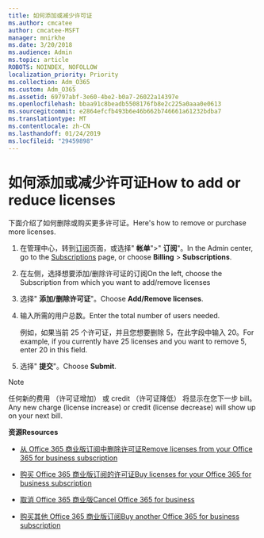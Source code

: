 ```yaml
---
title: 如何添加或减少许可证
ms.author: cmcatee
author: cmcatee-MSFT
manager: mnirkhe
ms.date: 3/20/2018
ms.audience: Admin
ms.topic: article
ROBOTS: NOINDEX, NOFOLLOW
localization_priority: Priority
ms.collection: Adm_O365
ms.custom: Adm_O365
ms.assetid: 69797abf-3e60-4be2-b0a7-26022a14397e
ms.openlocfilehash: bbaa91c8beadb5508176fb8e2c225a0aaa0e0613
ms.sourcegitcommit: e2864efcfb493b6e46b662b746661a61232bdba7
ms.translationtype: MT
ms.contentlocale: zh-CN
ms.lasthandoff: 01/24/2019
ms.locfileid: "29459898"
---
```

# <a name="how-to-add-or-reduce-licenses"></a><span data-ttu-id="bcc0f-102">如何添加或减少许可证</span><span class="sxs-lookup"><span data-stu-id="bcc0f-102">How to add or reduce licenses</span></span>

<span data-ttu-id="bcc0f-103">下面介绍了如何删除或购买更多许可证。</span><span class="sxs-lookup"><span data-stu-id="bcc0f-103">Here's how to remove or purchase more licenses.</span></span>
  
1. <span data-ttu-id="bcc0f-104">在管理中心，转到[订阅](https://go.microsoft.com/fwlink/p/?linkid=842054)页面，或选择" **帐单**"\>" **订阅**"。</span><span class="sxs-lookup"><span data-stu-id="bcc0f-104">In the Admin center, go to the [Subscriptions](https://go.microsoft.com/fwlink/p/?linkid=842054) page, or choose **Billing** \> **Subscriptions**.</span></span>
    
2. <span data-ttu-id="bcc0f-105">在左侧，选择想要添加/删除许可证的订阅</span><span class="sxs-lookup"><span data-stu-id="bcc0f-105">On the left, choose the Subscription from which you want to add/remove licenses</span></span>
    
3. <span data-ttu-id="bcc0f-106">选择" **添加/删除许可证**"。</span><span class="sxs-lookup"><span data-stu-id="bcc0f-106">Choose **Add/Remove licenses**.</span></span>
    
4. <span data-ttu-id="bcc0f-107">输入所需的用户总数。</span><span class="sxs-lookup"><span data-stu-id="bcc0f-107">Enter the total number of users needed.</span></span>
    
    <span data-ttu-id="bcc0f-108">例如，如果当前 25 个许可证，并且您想要删除 5，在此字段中输入 20。</span><span class="sxs-lookup"><span data-stu-id="bcc0f-108">For example, if you currently have 25 licenses and you want to remove 5, enter 20 in this field.</span></span>
    
5. <span data-ttu-id="bcc0f-109">选择" **提交**"。</span><span class="sxs-lookup"><span data-stu-id="bcc0f-109">Choose **Submit**.</span></span>
    
> [!NOTE]
> <span data-ttu-id="bcc0f-110">任何新的费用 （许可证增加） 或 credit （许可证降低） 将显示在您下一步 bill。</span><span class="sxs-lookup"><span data-stu-id="bcc0f-110">Any new charge (license increase) or credit (license decrease) will show up on your next bill.</span></span> 
  
 <span data-ttu-id="bcc0f-111">**资源**</span><span class="sxs-lookup"><span data-stu-id="bcc0f-111">**Resources**</span></span>
  
- [<span data-ttu-id="bcc0f-112">从 Office 365 商业版订阅中删除许可证</span><span class="sxs-lookup"><span data-stu-id="bcc0f-112">Remove licenses from your Office 365 for business subscription</span></span>](https://support.office.com/article/9c64d127-e2dd-4ecc-81f5-2f87e5a74803)
    
- [<span data-ttu-id="bcc0f-113">购买 Office 365 商业版订阅的许可证</span><span class="sxs-lookup"><span data-stu-id="bcc0f-113">Buy licenses for your Office 365 for business subscription</span></span>](https://support.office.com/article/36081d8d-b3fa-4948-8c34-e217bba825e1)
    
- [<span data-ttu-id="bcc0f-114">取消 Office 365 商业版</span><span class="sxs-lookup"><span data-stu-id="bcc0f-114">Cancel Office 365 for business</span></span>](https://support.office.com/article/b1bc0bef-4608-4601-813a-cdd9f746709a)
    
- [<span data-ttu-id="bcc0f-115">购买其他 Office 365 商业版订阅</span><span class="sxs-lookup"><span data-stu-id="bcc0f-115">Buy another Office 365 for business subscription</span></span>](https://support.office.com/article/fab3b86c-3359-4042-8692-5d4dc7550b7c)
    

